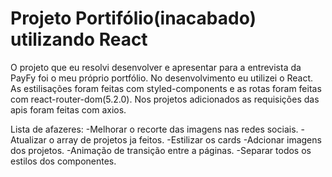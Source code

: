 # Projeto Portifólio(inacabado) utilizando React
O projeto que eu resolvi desenvolver e apresentar para a entrevista da PayFy foi o meu próprio portfólio. No desenvolvimento eu utilizei o React.
As estilisações foram feitas com styled-components e as rotas foram feitas com  react-router-dom(5.2.0).
Nos projetos adicionados as requisições das apis foram feitas com axios.




Lista de afazeres: 
-Melhorar o recorte das imagens nas redes sociais.
-Atualizar o array de projetos ja feitos.
-Estilizar os cards 
-Adcionar imagens dos projetos.
-Animação de transição entre a páginas.
-Separar todos os estilos dos componentes.
